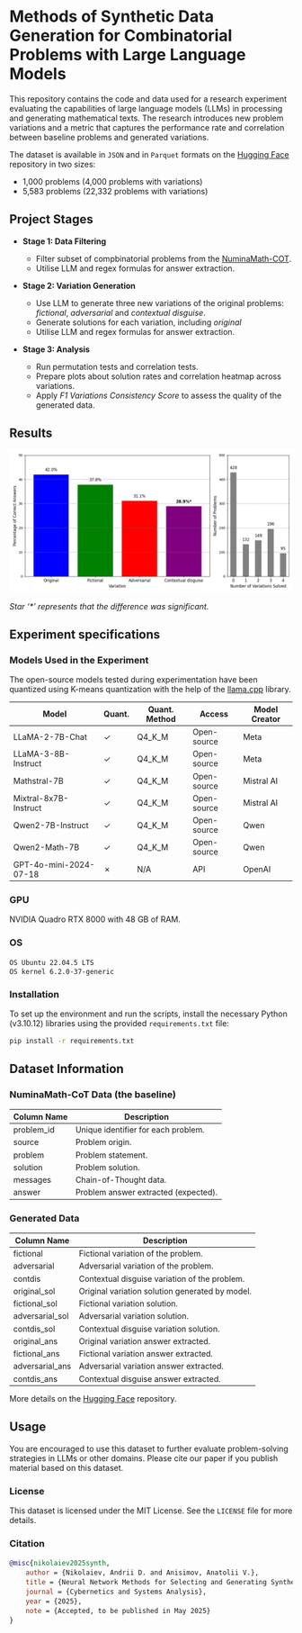 # Methods of Synthetic Data Generation for Combinatorial Problems with Large Language Models

This repository contains the code and data used for a research experiment evaluating the capabilities of large language models (LLMs) in processing and generating mathematical texts. The research introduces new problem variations and a metric that captures the performance rate and correlation between baseline problems and generated variations.

The dataset is available in `JSON` and in `Parquet` formats on the [Hugging Face](https://huggingface.co/datasets/andynik/comb-gen-24) repository in two sizes:
- 1,000 problems (4,000 problems with variations)
- 5,583 problems (22,332 problems with variations)

## Project Stages

- **Stage 1: Data Filtering**
  - Filter subset of compbinatorial problems from the [NuminaMath-COT](https://huggingface.co/datasets/AI-MO/NuminaMath-COT).
  - Utilise LLM and regex formulas for answer extraction.

- **Stage 2: Variation Generation**
  - Use LLM to generate three new variations of the original problems: *fictional*, *adversarial* and *contextual disguise*.
  - Generate solutions for each variation, including *original*
  - Utilise LLM and regex formulas for answer extraction.

- **Stage 3: Analysis**
  - Run permutation tests and correlation tests.
  - Prepare plots about solution rates and correlation heatmap across variations.
  - Apply _F1 Variations Consistency Score_ to assess the quality of the generated data.
 
## Results

![Problem Example](images/variations_solv_rate.png)

_Star ‘*’ represents that the difference was significant._
 
## Experiment specifications

### Models Used in the Experiment

The open-source models tested during experimentation have been quantized using K-means quantization with the help of the [llama.cpp](https://github.com/ggerganov/llama.cpp) library.

| Model                  | Quant. | Quant. Method | Access      | Model Creator |
|------------------------|--------|---------------|-------------|---------------|
| LLaMA-2-7B-Chat        | ✓      | Q4_K_M        | Open-source | Meta          |
| LLaMA-3-8B-Instruct    | ✓      | Q4_K_M        | Open-source | Meta          |
| Mathstral-7B           | ✓      | Q4_K_M        | Open-source | Mistral AI    |
| Mixtral-8x7B-Instruct  | ✓      | Q4_K_M        | Open-source | Mistral AI    |
| Qwen2-7B-Instruct      | ✓      | Q4_K_M        | Open-source | Qwen          |
| Qwen2-Math-7B          | ✓      | Q4_K_M        | Open-source | Qwen          |
| GPT-4o-mini-2024-07-18 | ✗      | N/A           | API         | OpenAI        |

### GPU

NVIDIA Quadro RTX 8000 with 48 GB of RAM.

### OS
```
OS Ubuntu 22.04.5 LTS
OS kernel 6.2.0-37-generic
```

### Installation

To set up the environment and run the scripts, install the necessary Python (v3.10.12) libraries using the provided `requirements.txt` file:

```bash
pip install -r requirements.txt
```

## Dataset Information

### NuminaMath-CoT Data (the baseline)

| Column Name | Description                          |
|-------------|--------------------------------------|
| problem_id  | Unique identifier for each problem.  |
| source      | Problem origin.                      |
| problem     | Problem statement.                   |
| solution    | Problem solution.                    |
| messages    | Chain-of-Thought data.               |
| answer      | Problem answer extracted (expected). |

### Generated Data

| Column Name     | Description                                    |
|-----------------|------------------------------------------------|
| fictional       | Fictional variation of the problem.            |
| adversarial     | Adversarial variation of the problem.          |
| contdis         | Contextual disguise variation of the problem.  |
| original_sol    | Original variation solution generated by model.|
| fictional_sol   | Fictional variation solution.                  |
| adversarial_sol | Adversarial variation solution.                |
| contdis_sol     | Contextual disguise variation solution.        |
| original_ans    | Original variation answer extracted.           |
| fictional_ans   | Fictional variation answer extracted.          |
| adversarial_ans | Adversarial variation answer extracted.        |
| contdis_ans     | Contextual disguise answer extracted.          |

More details on the [Hugging Face](https://huggingface.co/datasets/andynik/comb-gen-24) repository.

## Usage

You are encouraged to use this dataset to further evaluate problem-solving strategies in LLMs or other domains. Please cite our paper if you publish material based on this dataset.

### License

This dataset is licensed under the MIT License. See the `LICENSE` file for more details.

### Citation

```bibtex
@misc{nikolaiev2025synth,
    author = {Nikolaiev, Andrii D. and Anisimov, Anatolii V.},
    title = {Neural Network Methods for Selecting and Generating Synthetic Variations of Combinatorial Problems},
    journal = {Cybernetics and Systems Analysis},
    year = {2025},
    note = {Accepted, to be published in May 2025}
}
```
